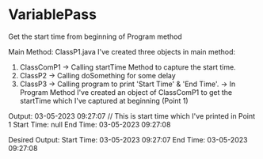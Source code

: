 # VariablePass
Get the start time from beginning of Program method

Main Method: ClassP1.java 
I've created three objects in main method:
1. ClassComP1 -> Calling startTime Method to capture the start time.
2. ClassP2 -> Calling doSomething for some delay
3. ClassP3 -> Calling program to print 'Start Time' & 'End Time'.
           -> In Program Method I've created an object of ClassComP1 to get the startTime which I've captured at beginning (Point 1)
           

Output:
03-05-2023 09:27:07            // This is start time which I've printed in Point 1
Start Time: null
End Time: 03-05-2023 09:27:08

Desired Output:
Start Time: 03-05-2023 09:27:07
End Time: 03-05-2023 09:27:08
